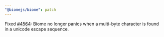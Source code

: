 ```yaml
---
"@biomejs/biome": patch
---
```


Fixed [#4564](https://github.com/biomejs/biome/issues/4564): Biome no longer panics when a multi-byte character is found in a unicode escape sequence.
